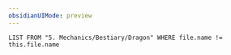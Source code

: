```yaml
---
obsidianUIMode: preview
---
```

```dataview
LIST FROM "5. Mechanics/Bestiary/Dragon" WHERE file.name != this.file.name
```